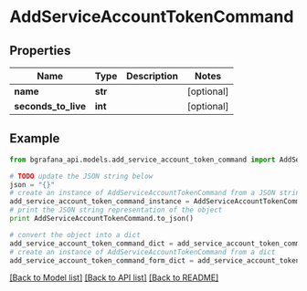 # AddServiceAccountTokenCommand


## Properties
Name | Type | Description | Notes
------------ | ------------- | ------------- | -------------
**name** | **str** |  | [optional] 
**seconds_to_live** | **int** |  | [optional] 

## Example

```python
from bgrafana_api.models.add_service_account_token_command import AddServiceAccountTokenCommand

# TODO update the JSON string below
json = "{}"
# create an instance of AddServiceAccountTokenCommand from a JSON string
add_service_account_token_command_instance = AddServiceAccountTokenCommand.from_json(json)
# print the JSON string representation of the object
print AddServiceAccountTokenCommand.to_json()

# convert the object into a dict
add_service_account_token_command_dict = add_service_account_token_command_instance.to_dict()
# create an instance of AddServiceAccountTokenCommand from a dict
add_service_account_token_command_form_dict = add_service_account_token_command.from_dict(add_service_account_token_command_dict)
```
[[Back to Model list]](../README.md#documentation-for-models) [[Back to API list]](../README.md#documentation-for-api-endpoints) [[Back to README]](../README.md)


